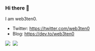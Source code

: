 ### Hi there 👋
I am web3ten0.

- Twitter: https://twitter.com/web3ten0
- Blog: https://dev.to/web3ten0
<p>
  <img src='https://github-readme-stats.vercel.app/api?username=web3ten0&show_icons=true&theme=dark&icon_color=fff' />&nbsp;
  <img src='https://github-readme-stats.vercel.app/api/top-langs/?username=web3ten0&layout=compact&theme=dark' />
</p>

